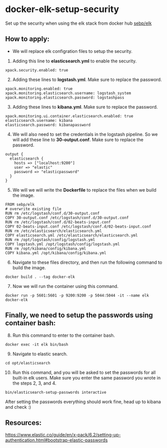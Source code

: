 # docker-elk-setup-security
Set up the security when using the elk stack from docker hub [sebp/elk](https://hub.docker.com/r/sebp/elk/)

## How to apply:

* We will replace elk configration files to setup the security.
1. Adding this line to **elasticsearch.yml** to enable the security.
```
xpack.security.enabled: true
```
2. Adding these lines to **logstash.yml**. Make sure to replace the password.
```
xpack.monitoring.enabled: true
xpack.monitoring.elasticsearch.username: logstash_system
xpack.monitoring.elasticsearch.password: logstashpass
```
3. Adding these lines to **kibana.yml**. Make sure to replace the password.
```
xpack.monitoring.ui.container.elasticsearch.enabled: true
elasticsearch.username: kibana
elasticsearch.password: kibanapassword
```
4. We will also need to set the credentials in the logstash pipeline.
So we will add these line to **30-output.conf**. Make sure to replace the password.
```
output {
  elasticsearch {
    hosts => ["localhost:9200"]
    user => "elastic"
    password => "elasticpassword"
  }
}
```
5. We will we will write the **Dockerfile**  to replace the files when we build the image.
```
FROM sebp/elk
# overwrite existing file
RUN rm /etc/logstash/conf.d/30-output.conf
COPY 30-output.conf /etc/logstash/conf.d/30-output.conf 
RUN rm /etc/logstash/conf.d/02-beats-input.conf
COPY 02-beats-input.conf /etc/logstash/conf.d/02-beats-input.conf
RUN rm /etc/elasticsearch/elasticsearch.yml
COPY elasticsearch.yml /etc/elasticsearch/elasticsearch.yml
RUN rm /opt/logstash/config/logstash.yml
COPY logstash.yml /opt/logstash/config/logstash.yml
RUN rm /opt/kibana/config/kibana.yml
COPY kibana.yml /opt/kibana/config/kibana.yml
```
6. Navigate to these files directory, and then run the following command to build the image.
```
docker build . --tag docker-elk
```
7. Now we will run the container using this command.
```
docker run -p 5601:5601 -p 9200:9200 -p 5044:5044 -it --name elk docker-elk
```

## Finally, we need to setup the passwords using container bash:

8. Run this command to enter to the container bash. 
```
docker exec -it elk bin/bash
```
9. Navigate to elastic search.
```
cd opt/elasticsearch
```
10. Run this command, and you will be asked to set the passwords for all built-in elk users.
Make sure you enter the same password you wrote in the steps 2, 3, and 4.
```
bin/elasticsearch-setup-passwords interactive
```

After setting the passwords everything should work fine, head up to kibana and check :)

## Resources:

https://www.elastic.co/guide/en/x-pack/6.2/setting-up-authentication.html#bootstrap-elastic-passwords

